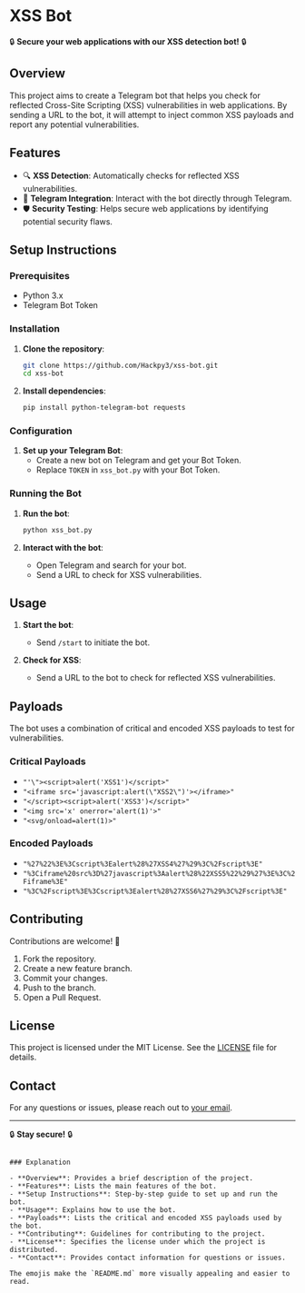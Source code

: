 # XSS Bot

🔒 **Secure your web applications with our XSS detection bot!** 🔒

## Overview

This project aims to create a Telegram bot that helps you check for reflected Cross-Site Scripting (XSS) vulnerabilities in web applications. By sending a URL to the bot, it will attempt to inject common XSS payloads and report any potential vulnerabilities.

## Features

- 🔍 **XSS Detection**: Automatically checks for reflected XSS vulnerabilities.
- 📱 **Telegram Integration**: Interact with the bot directly through Telegram.
- 🛡️ **Security Testing**: Helps secure web applications by identifying potential security flaws.

## Setup Instructions

### Prerequisites

- Python 3.x
- Telegram Bot Token

### Installation

1. **Clone the repository**:
   ```sh
   git clone https://github.com/Hackpy3/xss-bot.git
   cd xss-bot
   ```

2. **Install dependencies**:
   ```sh
   pip install python-telegram-bot requests
   ```

### Configuration

1. **Set up your Telegram Bot**:
   - Create a new bot on Telegram and get your Bot Token.
   - Replace `TOKEN` in `xss_bot.py` with your Bot Token.

### Running the Bot

1. **Run the bot**:
   ```sh
   python xss_bot.py
   ```

2. **Interact with the bot**:
   - Open Telegram and search for your bot.
   - Send a URL to check for XSS vulnerabilities.

## Usage

1. **Start the bot**:
   - Send `/start` to initiate the bot.

2. **Check for XSS**:
   - Send a URL to the bot to check for reflected XSS vulnerabilities.

## Payloads

The bot uses a combination of critical and encoded XSS payloads to test for vulnerabilities.

### Critical Payloads

- `"'\"><script>alert('XSS1')</script>"`
- `"<iframe src='javascript:alert(\"XSS2\")'></iframe>"`
- `"</script><script>alert('XSS3')</script>"`
- `"<img src='x' onerror='alert(1)'>"`
- `"<svg/onload=alert(1)>"`

### Encoded Payloads

- `"%27%22%3E%3Cscript%3Ealert%28%27XSS4%27%29%3C%2Fscript%3E"`
- `"%3Ciframe%20src%3D%27javascript%3Aalert%28%22XSS5%22%29%27%3E%3C%2Fiframe%3E"`
- `"%3C%2Fscript%3E%3Cscript%3Ealert%28%27XSS6%27%29%3C%2Fscript%3E"`

## Contributing

Contributions are welcome! 🤝

1. Fork the repository.
2. Create a new feature branch.
3. Commit your changes.
4. Push to the branch.
5. Open a Pull Request.

## License

This project is licensed under the MIT License. See the [LICENSE](LICENSE) file for details.

## Contact

For any questions or issues, please reach out to [your email](mailto:your.email@example.com).

---

🔒 **Stay secure!** 🔒
```

### Explanation

- **Overview**: Provides a brief description of the project.
- **Features**: Lists the main features of the bot.
- **Setup Instructions**: Step-by-step guide to set up and run the bot.
- **Usage**: Explains how to use the bot.
- **Payloads**: Lists the critical and encoded XSS payloads used by the bot.
- **Contributing**: Guidelines for contributing to the project.
- **License**: Specifies the license under which the project is distributed.
- **Contact**: Provides contact information for questions or issues.

The emojis make the `README.md` more visually appealing and easier to read.
